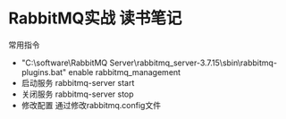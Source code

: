 # RabbitMQ实战 读书笔记
常用指令
- "C:\software\RabbitMQ Server\rabbitmq_server-3.7.15\sbin\rabbitmq-plugins.bat" enable rabbitmq_management
- 启动服务 rabbitmq-server start
- 关闭服务 rabbitmq-server stop
- 修改配置 通过修改rabbitmq.config文件